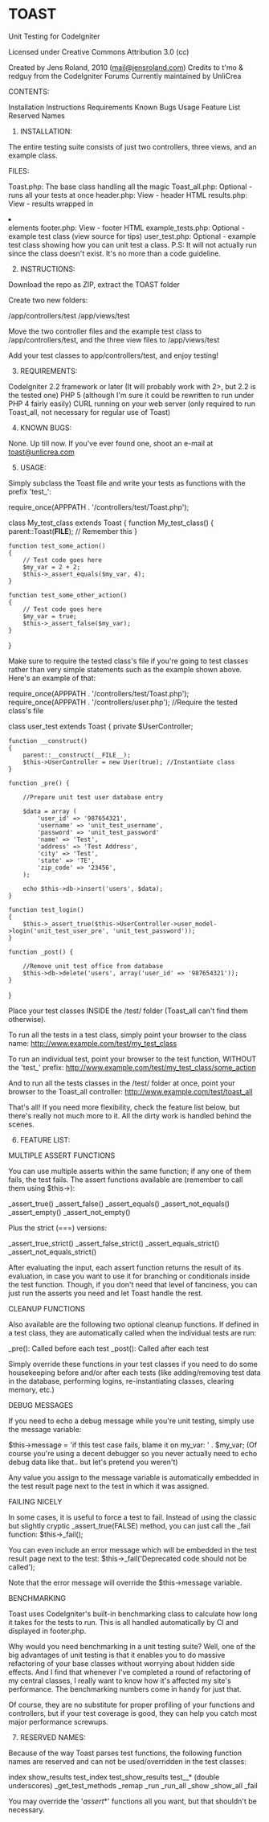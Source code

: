 TOAST
=====

Unit Testing for CodeIgniter

Licensed under Creative Commons Attribution 3.0 (cc)

Created by Jens Roland, 2010 (mail@jensroland.com)
Credits to t'mo & redguy from the CodeIgniter Forums
Currently maintained by UnliCrea


CONTENTS:

Installation
Instructions
Requirements
Known Bugs
Usage
Feature List
Reserved Names


1) INSTALLATION:

The entire testing suite consists of just two controllers, three views, and an example class.

FILES:

Toast.php: The base class handling all the magic
Toast_all.php: Optional - runs all your tests at once
header.php: View - header HTML
results.php: View - results wrapped in <li></li> elements
footer.php: View - footer HTML
example_tests.php: Optional - example test class (view source for tips)
user_test.php: Optional - example test class showing how you can unit test a class. P.S: It will not actually run since the class doesn't exist. It's no more than a code guideline.


2) INSTRUCTIONS:

Download the repo as ZIP, extract the TOAST folder

Create two new folders:

/app/controllers/test
/app/views/test

Move the two controller files and the example test class to /app/controllers/test, and the three view files to /app/views/test

Add your test classes to app/controllers/test, and enjoy testing!


3) REQUIREMENTS:

CodeIgniter 2.2 framework or later (It will probably work with 2>, but 2.2 is the tested one)
PHP 5 (although I'm sure it could be rewritten to run under PHP 4 fairly easily)
CURL running on your web server (only required to run Toast_all, not necessary for regular use of Toast)


4) KNOWN BUGS:

None. Up till now. If you've ever found one, shoot an e-mail at toast@unlicrea.com


5) USAGE:

Simply subclass the Toast file and write your tests as functions with the prefix 'test_':

require_once(APPPATH . '/controllers/test/Toast.php');

class My_test_class extends Toast
{
	function My_test_class()
	{
		parent::Toast(__FILE__); // Remember this
	}

	function test_some_action()
	{
		// Test code goes here
		$my_var = 2 + 2;
		$this->_assert_equals($my_var, 4);
	}

	function test_some_other_action()
	{
		// Test code goes here
		$my_var = true;
		$this->_assert_false($my_var);
	}
}

Make sure to require the tested class's file if you're going to test classes rather than very simple statements such as the example shown above. Here's an example of that:

require_once(APPPATH . '/controllers/test/Toast.php');
require_once(APPPATH . '/controllers/user.php'); //Require the tested class's file

class user_test extends Toast
{
	private $UserController;

	function __construct()
	{
		parent::__construct(__FILE__);
		$this->UserController = new User(true);	//Instantiate class
	}

	function _pre() {

		//Prepare unit test user database entry

		$data = array (
			'user_id' => '987654321',
			'username' => 'unit_test_username',
			'password' => 'unit_test_password'
			'name' => 'Test',
			'address' => 'Test Address',
			'city' => 'Test',
			'state' => 'TE',
			'zip_code' => '23456',
		);

		echo $this->db->insert('users', $data);
	}

	function test_login()
	{
		$this->_assert_true($this->UserController->user_model->login('unit_test_user_pre', 'unit_test_password'));
	}

	function _post() {

		//Remove unit test office from database
		$this->db->delete('users', array('user_id' => '987654321')); 
	}
}
		
Place your test classes INSIDE the /test/ folder (Toast_all can't find them otherwise).

To run all the tests in a test class, simply point your browser to the class name:
http://www.example.com/test/my_test_class

To run an individual test, point your browser to the test function, WITHOUT the 'test_' prefix:
http://www.example.com/test/my_test_class/some_action

And to run all the tests classes in the /test/ folder at once, point your browser to the Toast_all controller:
http://www.example.com/test/toast_all

That's all! If you need more flexibility, check the feature list below, but there's really not much more to it. All the dirty work is handled behind the scenes.


6) FEATURE LIST:

MULTIPLE ASSERT FUNCTIONS

You can use multiple asserts within the same function; if any one of them fails, the test fails. The assert functions available are (remember to call them using $this->):

_assert_true()
_assert_false()
_assert_equals()
_assert_not_equals()
_assert_empty()
_assert_not_empty()

Plus the strict (===) versions:

_assert_true_strict()
_assert_false_strict()
_assert_equals_strict()
_assert_not_equals_strict()

After evaluating the input, each assert function returns the result of its evaluation, in case you want to use it for branching or conditionals inside the test function. Though, if you don't need that level of fanciness, you can just run the asserts you need and let Toast handle the rest.


CLEANUP FUNCTIONS

Also available are the following two optional cleanup functions. If defined in a test class, they are automatically called when the individual tests are run:

_pre(): Called before each test
_post(): Called after each test

Simply override these functions in your test classes if you need to do some housekeeping before and/or after each tests (like adding/removing test data in the database, performing logins, re-instantiating classes, clearing memory, etc.)


DEBUG MESSAGES

If you need to echo a debug message while you're unit testing, simply use the message variable:

$this->message = 'if this test case fails, blame it on my_var: ' . $my_var; 
(Of course you're using a decent debugger so you never actually need to echo debug data like that.. but let's pretend you weren't)

Any value you assign to the message variable is automatically embedded in the test result page next to the test in which it was assigned.


FAILING NICELY

In some cases, it is useful to force a test to fail. Instead of using the classic but slightly cryptic _assert_true(FALSE) method, you can just call the _fail function:
$this->_fail();

You can even include an error message which will be embedded in the test result page next to the test:
$this->_fail('Deprecated code should not be called');

Note that the error message will override the $this->message variable.


BENCHMARKING

Toast uses CodeIgniter's built-in benchmarking class to calculate how long it takes for the tests to run. This is all handled automatically by CI and displayed in footer.php.

Why would you need benchmarking in a unit testing suite? Well, one of the big advantages of unit testing is that it enables you to do massive refactoring of your base classes without worrying about hidden side effects. And I find that whenever I've completed a round of refactoring of my central classes, I really want to know how it's affected my site's performance. The benchmarking numbers come in handy for just that.

Of course, they are no substitute for proper profiling of your functions and controllers, but if your test coverage is good, they can help you catch most major performance screwups.


7) RESERVED NAMES:

Because of the way Toast parses test functions, the following function names are reserved and can not be used/overridden in the test classes:

index
show_results
test_index
test_show_results
test__* (double underscores)
_get_test_methods
_remap
_run
_run_all
_show
_show_all
_fail

You may override the '_assert_*' functions all you want, but that shouldn't be necessary.
